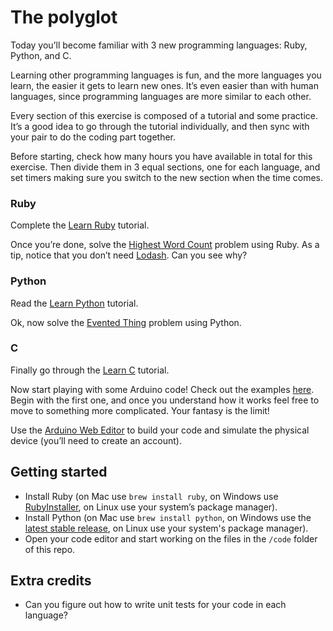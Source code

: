 # The polyglot

Today you’ll become familiar with 3 new programming languages: Ruby, Python, and C.

Learning other programming languages is fun, and the more languages you learn, the easier it gets to learn new ones. It’s even easier than with human languages, since programming languages are more similar to each other.

Every section of this exercise is composed of a tutorial and some practice. It’s a good idea to go through the tutorial individually, and then sync with your pair to do the coding part together.

Before starting, check how many hours you have available in total for this exercise. Then divide them in 3 equal sections, one for each language, and set timers making sure you switch to the new section when the time comes.

### Ruby

Complete the [Learn Ruby](https://www.learnrubyonline.org/) tutorial.

Once you’re done, solve the [Highest Word Count](https://github.com/codeworks/tp-highest-word-count) problem using Ruby. As a tip, notice that you don’t need [Lodash](https://lodash.com/). Can you see why?

### Python

Read the [Learn Python](https://www.learnpython.org/) tutorial.

Ok, now solve the [Evented Thing](https://github.com/codeworks/tp-evented-thing) problem using Python.

### C

Finally go through the [Learn C](https://www.learn-c.org/) tutorial.

Now start playing with some Arduino code! Check out the examples [here](https://www.arduino.cc/en/Tutorial/BuiltInExamples). Begin with the first one, and once you understand how it works feel free to move to something more complicated. Your fantasy is the limit!

Use the [Arduino Web Editor](https://create.arduino.cc/) to build your code and simulate the physical device (you’ll need to create an account).

## Getting started

- Install Ruby (on Mac use `brew install ruby`, on Windows use [RubyInstaller](https://rubyinstaller.org/), on Linux use your system’s package manager).
- Install Python (on Mac use `brew install python`, on Windows use the [latest stable release](https://www.python.org/downloads/windows/), on Linux use your system's package manager).
- Open your code editor and start working on the files in the `/code` folder of this repo.

## Extra credits

- Can you figure out how to write unit tests for your code in each language?
